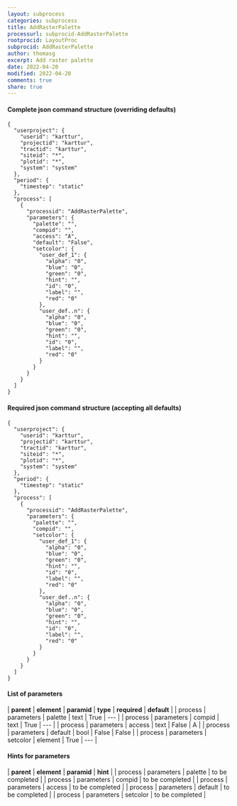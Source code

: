 ```yaml
---
layout: subprocess
categories: subprocess
title: AddRasterPalette
processurl: subprocid-AddRasterPalette
rootprocid: LayoutProc
subprocid: AddRasterPalette
author: thomasg
excerpt: Add raster palette
date: 2022-04-20
modified: 2022-04-20
comments: true
share: true
---
```


#### Complete json command structure (overriding defaults)
```
{
  "userproject": {
    "userid": "karttur",
    "projectid": "karttur",
    "tractid": "karttur",
    "siteid": "*",
    "plotid": "*",
    "system": "system"
  },
  "period": {
    "timestep": "static"
  },
  "process": [
    {
      "processid": "AddRasterPalette",
      "parameters": {
        "palette": "",
        "compid": "",
        "access": "A",
        "default": "False",
        "setcolor": {
          "user_def_1": {
            "alpha": "0",
            "blue": "0",
            "green": "0",
            "hint": "",
            "id": "0",
            "label": "",
            "red": "0"
          },
          "user_def..n": {
            "alpha": "0",
            "blue": "0",
            "green": "0",
            "hint": "",
            "id": "0",
            "label": "",
            "red": "0"
          }
        }
      }
    }
  ]
}
```
#### Required json command structure (accepting all defaults)
```
{
  "userproject": {
    "userid": "karttur",
    "projectid": "karttur",
    "tractid": "karttur",
    "siteid": "*",
    "plotid": "*",
    "system": "system"
  },
  "period": {
    "timestep": "static"
  },
  "process": [
    {
      "processid": "AddRasterPalette",
      "parameters": {
        "palette": "",
        "compid": "",
        "setcolor": {
          "user_def_1": {
            "alpha": "0",
            "blue": "0",
            "green": "0",
            "hint": "",
            "id": "0",
            "label": "",
            "red": "0"
          },
          "user_def..n": {
            "alpha": "0",
            "blue": "0",
            "green": "0",
            "hint": "",
            "id": "0",
            "label": "",
            "red": "0"
          }
        }
      }
    }
  ]
}
```
#### List of parameters

| **parent** | **element** | **paramid** | **type** | **required** | **default** |
| process | parameters | palette | text | True | --- |
| process | parameters | compid | text | True | --- |
| process | parameters | access | text | False | A |
| process | parameters | default | bool | False | False |
| process | parameters | setcolor | element | True | --- |

#### Hints for parameters

| **parent** | **element** | **paramid** | **hint** |
| process | parameters | palette | to be completed |
| process | parameters | compid | to be completed |
| process | parameters | access | to be completed |
| process | parameters | default | to be completed |
| process | parameters | setcolor | to be completed |
